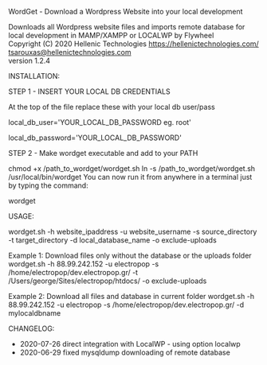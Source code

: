 WordGet - Download a Wordpress Website into your local development

Downloads all Wordpress website files and imports remote database for local development in MAMP/XAMPP or LOCALWP by Flywheel                   
Copyright (C) 2020 Hellenic Technologies
https://hellenictechnologies.com/     
tsarouxas@hellenictechnologies.com      
version 1.2.4

INSTALLATION:

STEP 1 - INSERT YOUR LOCAL DB CREDENTIALS 

At the top of the file replace these with your local db user/pass

local_db_user='YOUR_LOCAL_DB_PASSWORD eg. root'

local_db_password='YOUR_LOCAL_DB_PASSWORD'


STEP 2 - Make wordget executable and add to your PATH 

chmod +x /path_to_wordget/wordget.sh
ln -s /path_to_wordget/wordget.sh /usr/local/bin/wordget
You can now run it from anywhere in a terminal just by typing the command: 

wordget



USAGE: 

wordget.sh -h website_ipaddress -u website_username -s source_directory -t target_directory -d local_database_name -o exclude-uploads

Example 1: Download files only without the database or the uploads folder
wordget.sh -h 88.99.242.152 -u electropop -s /home/electropop/dev.electropop.gr/ -t /Users/george/Sites/electropop/htdocs/ -o exclude-uploads

Example 2: Download all files and database in current folder
wordget.sh -h 88.99.242.152 -u electropop -s /home/electropop/dev.electropop.gr/ -d mylocaldbname


CHANGELOG:
- 2020-07-26 direct integration with LocalWP - using option localwp
- 2020-06-29 fixed mysqldump downloading of remote database

